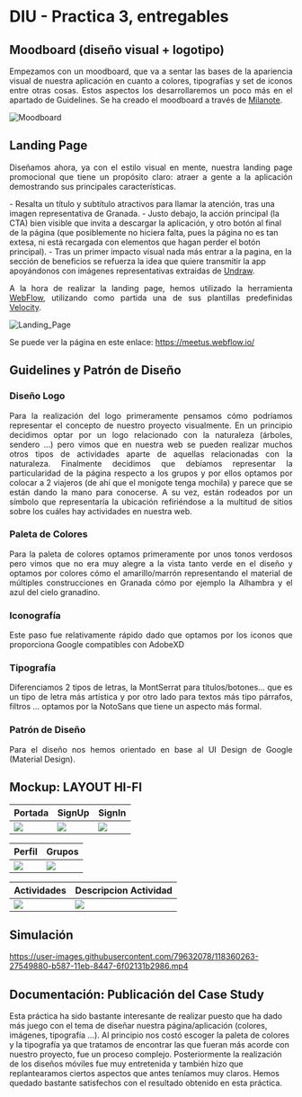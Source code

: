# DIU - Practica 3, entregables



## Moodboard (diseño visual + logotipo)   
<p align="justify"> Empezamos con un moodboard, que va a sentar las bases de la apariencia visual de nuestra aplicación en cuanto a colores, tipografías y set de iconos entre otras cosas. Estos aspectos los desarrollaremos un poco más en el apartado de Guidelines. Se ha creado el moodboard a través de <a href="https://milanote.com">Milanote</a>. </p>

![Moodboard](Imagenes/moodboard.PNG)


## Landing Page
<p align="justify"> Diseñamos ahora, ya con el estilo visual en mente, nuestra landing page promocional que tiene un propósito claro: atraer a gente a la aplicación demostrando sus principales características.</p>
- Resalta un título y subtítulo atractivos para llamar la atención, tras una imagen representativa de Granada. 
- Justo debajo, la acción principal (la CTA) bien visible que invita a descargar la aplicación, y otro botón al final de la página (que posiblemente no hiciera falta, pues la página no es tan extesa, ni está recargada con elementos que hagan perder el botón principal). 
- Tras un primer impacto visual nada más entrar a la pagina, en la sección de beneficios se refuerza la idea que quiere transmitir la app apoyándonos con imágenes representativas extraidas de <a href="https://undraw.co/" target="_blank">Undraw</a>.

<p align="justify"> A la hora de realizar la landing page, hemos utilizado la herramienta <a href="https://webflow.com/" target="_blank">WebFlow</a>, utilizando como partida  una de sus plantillas predefinidas <a href="https://webflow.com/templates/html/velocity-multipurpose-website-template">Velocity</a>.</p>

![Landing_Page](Imagenes/landing_page.png)

Se puede ver la página en este enlace:
https://meetus.webflow.io/

## Guidelines y Patrón de Diseño

<h3><strong>Diseño Logo</strong></h3>

<p align="justify">Para la realización del logo primeramente pensamos cómo podríamos representar el concepto de nuestro proyecto 
visualmente. En un principio decidimos optar por un logo relacionado con la naturaleza (árboles, sendero ...) pero vimos que 
en nuestra web se pueden realizar muchos otros tipos de actividades aparte de aquellas relacionadas con la naturaleza. Finalmente
decidimos que debíamos representar la particularidad de la página respecto a los grupos y por ellos optamos por colocar a 2 viajeros 
(de ahí que el monigote tenga mochila) y parece que se están dando la mano para conocerse. A su vez, están rodeados por un símbolo
que representaría la ubicación refiriéndose a la multitud de sitios sobre los cuáles hay actividades en nuestra web.</p>

<h3><strong>Paleta de Colores</strong></h3>

<p align="justify">Para la paleta de colores optamos primeramente por unos tonos verdosos pero vimos que no era muy alegre a la vista tanto verde en el diseño y optamos por colores cómo el amarillo/marrón representando el material de múltiples construcciones en Granada cómo por ejemplo la Alhambra y el azul del cielo granadino.</p>

<h3><strong>Iconografía</strong></h3>

<p align="justify">Este paso fue relativamente rápido dado que optamos por los iconos que proporciona Google compatibles con AdobeXD</p>

<h3><strong>Tipografía</strong></h3>

<p align="justify">Diferenciamos 2 tipos de letras, la MontSerrat para títulos/botones... que es un tipo de letra más artística y por otro lado para textos más tipo párrafos, filtros ... optamos por la NotoSans que tiene un aspecto más formal.</p>

<h3><strong>Patrón de Diseño</strong></h3>

<p align="justify">Para el diseño nos hemos orientado en base al UI Design de Google (Material Design).</p>

## Mockup: LAYOUT HI-FI

|  Portada | SignUp |  SignIn |
|---|---|---|
| ![](Imagenes/Portada.png)  | ![](Imagenes/SignUp.png)  | ![](Imagenes/SignIn.png)  |

| Perfil | Grupos | 
|---|---|
| ![](Imagenes/Perfil.png)  | ![](Imagenes/Grupos.png)  | 

| Actividades | Descripcion Actividad |
|---|---|
| ![](Imagenes/Actividades.png)  | ![](Imagenes/DescripcionActividad.png)  |

## Simulación


https://user-images.githubusercontent.com/79632078/118360263-27549880-b587-11eb-8447-6f02131b2986.mp4



## Documentación: Publicación del Case Study

Esta práctica ha sido bastante interesante de realizar puesto que ha dado más juego con el tema de diseñar nuestra página/aplicación (colores, imágenes, tipografía ...). Al principio nos costó escoger la paleta de colores y la tipografía ya que tratamos de encontrar las que fueran más acorde con nuestro proyecto, fue un proceso complejo. Posteriormente la realización de los diseños móviles fue muy entretenida y también hizo que replantearamos ciertos aspectos que antes teníamos muy claros. Hemos quedado bastante satisfechos con el resultado obtenido en esta práctica.                         
 

